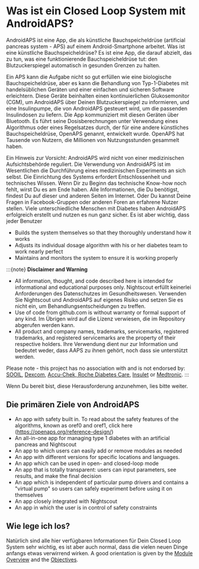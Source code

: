# Was ist ein Closed Loop System mit AndroidAPS?

AndroidAPS ist eine App, die als künstliche Bauchspeicheldrüse (artificial pancreas system - APS) auf einem Android-Smartphone arbeitet. Was ist eine künstliche Bauchspeicheldrüse? Es ist eine App, die darauf abzielt, das zu tun, was eine funktionierende Bauchspeicheldrüse tut: den Blutzuckerspiegel automatisch in gesunden Grenzen zu halten.

Ein APS kann die Aufgabe nicht so gut erfüllen wie eine biologische Bauchspeicheldrüse, aber es kann die Behandlung von Typ-1-Diabetes mit handelsüblichen Geräten und einer einfachen und sicheren Software erleichtern.  Diese Geräte beinhalten einen kontinuierlichen Glukosemonitor (CGM), um AndroidAPS über Deinen Blutzuckerspiegel zu informieren, und eine Insulinpumpe, die von AndroidAPS gesteuert wird, um die passenden Insulindosen zu liefern.  Die App kommuniziert mit diesen Geräten über Bluetooth. Es führt seine Dosisberechnungen unter Verwendung eines Algorithmus oder eines Regelsatzes durch, der für eine andere künstliches Bauchspeicheldrüse, OpenAPS genannt, entwickelt wurde. OpenAPS hat Tausende von Nutzern, die Millionen von Nutzungsstunden gesammelt haben.

Ein Hinweis zur Vorsicht: AndroidAPS wird nicht von einer medizinischen Aufsichtsbehörde reguliert. Die Verwendung von AndroidAPS ist im Wesentlichen die Durchführung eines medizinischen Experiments an sich selbst. Die Einrichtung des Systems erfordert Entschlossenheit und technisches Wissen. Wenn Dir zu Beginn das technische Know-how noch fehlt, wirst Du es am Ende haben. Alle Informationen, die Du benötigst, findest Du auf dieser und anderen Seiten im Internet. Oder Du kannst Deine Fragen in Facebook-Gruppen oder anderen Foren an erfahrene Nutzer stellen. Viele unterschiedliche Menschen mit Diabetes haben AndroidAPS erfolgreich erstellt und nutzen es nun ganz sicher. Es ist aber wichtig, dass jeder Benutzer

- Builds the system themselves so that they thoroughly understand how it works
- Adjusts its individual dosage algorithm with his or her diabetes team to work nearly perfect
- Maintains and monitors the system to ensure it is working properly

:::{note}
**Disclaimer and Warning**

- All information, thought, and code described here is intended for informational and educational purposes only. Nightscout erfüllt keinerlei Anforderungen des Datenschutzes im Gesundheitswesen. Verwenden Sie Nightscout und AndroidAPS auf eigenes Risiko und setzen Sie es nicht ein, um Behandlungsentscheidungen zu treffen.
- Use of code from github.com is without warranty or formal support of any kind. Im Übrigen wird auf die Lizenz verwiesen, die im Repository abgerufen werden kann.
- All product and company names, trademarks, servicemarks, registered trademarks, and registered servicemarks are the property of their respective holders. Ihre Verwendung dient nur zur Information und bedeutet weder, dass AAPS zu ihnen gehört, noch dass sie unterstützt werden.

Please note - this project has no association with and is not endorsed by: [SOOIL](http://www.sooil.com/eng/), [Dexcom](https://www.dexcom.com/), [Accu-Chek, Roche Diabetes Care](https://www.accu-chek.com/), [Insulet](https://www.insulet.com/) or [Medtronic](https://www.medtronic.com/).
:::

Wenn Du bereit bist, diese Herausforderung anzunehmen, lies bitte weiter.

## Die primären Ziele von AndroidAPS

- An app with safety built in. To read about the safety features of the algorithms, known as oref0 and oref1, click here (<https://openaps.org/reference-design/>)
- An all-in-one app for managing type 1 diabetes with an artificial pancreas and Nightscout
- An app to which users can easily add or remove modules as needed
- An app with different versions for specific locations and languages.
- An app which can be used in open- and closed-loop mode
- An app that is totally transparent: users can input parameters, see results, and make the final decision
- An app which is independent of particular pump drivers and contains a "virtual pump" so users can safely experiment before using it on themselves
- An app closely integrated with Nightscout
- An app in which the user is in control of safety constraints

## Wie lege ich los?

Natürlich sind alle hier verfügbaren Informationen für Dein Closed Loop System sehr wichtig, es ist aber auch normal, dass die vielen neuen Dinge anfangs etwas verwirrend wirken. A good orientation is given by the [Module Overview](../Module/module.md) and the [Objectives](../Usage/Objectives.html).

